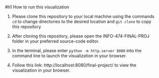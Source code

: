 #h1 How to run this visualization

1. Please clone this repository to your local machine using the commands `cd` to change directories to the desired location and `git clone` to copy this repository

2. After cloning this repository, please open the INFO-474-FINAL-PROJ folder in your preferred source-code editor. 

3. In the terminal, please enter `python -m http.server 8080` into the command line to launch the visualization in your browser. 

4. Follow this link: http://localhost:8080/final-project/ to view the visualization in your browser. 